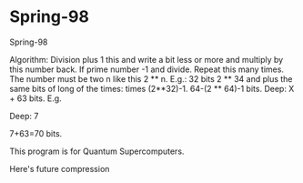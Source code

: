# Spring-98
Spring-98

Algorithm: Division plus 1 this and write a bit less or more and multiply by this number back. If prime number -1 and divide. Repeat this many times. The number must be two n like this 2 ** n. E.g.: 32 bits 2 ** 34 and plus the same bits of long of the times: times (2**32)-1. 64-(2 ** 64)-1 bits. Deep: X + 63 bits. E.g.

Deep: 7

7+63=70 bits.

This program is for Quantum Supercomputers.

Here's future compression
